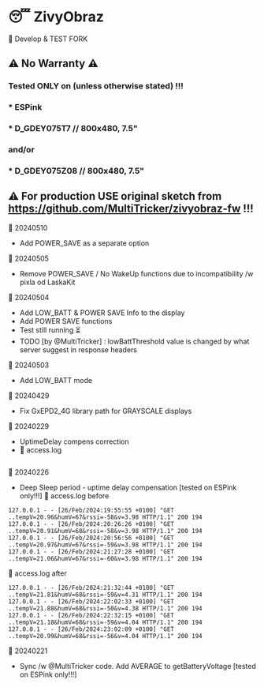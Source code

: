 # :sleeping: ZivyObraz
:hammer: Develop & TEST FORK

## :warning: No Warranty :warning:
### Tested ONLY on (unless otherwise stated) !!!
### * ESPink
### * D_GDEY075T7     // 800x480, 7.5"
### and/or
### * D_GDEY075Z08    // 800x480, 7.5"


## :warning: For production USE original sketch from https://github.com/MultiTricker/zivyobraz-fw !!!

:calendar: 20240510
* Add POWER_SAVE as a separate option


:calendar: 20240505
* Remove POWER_SAVE / No WakeUp functions due to incompatibility /w pixla od LaskaKit


:calendar: 20240504
* Add LOW_BATT & POWER SAVE Info to the display
* Add POWER SAVE functions
* Test still running :hourglass_flowing_sand:
* TODO [by @MultiTricker] : lowBattThreshold value is changed by what server suggest in response headers

:calendar: 20240503
* Add LOW_BATT mode
 
:calendar: 20240429
* Fix GxEPD2_4G library path for GRAYSCALE displays

:calendar: 20240229
* UptimeDelay compens correction
* :memo: access.log
```
```
 
:calendar: 20240226
* Deep Sleep period - uptime delay compensation [tested on ESPink only!!!]
:memo: access.log before
```
127.0.0.1 - - [26/Feb/2024:19:55:55 +0100] "GET ..tempV=20.96&humV=67&rssi=-58&v=3.98 HTTP/1.1" 200 194
127.0.0.1 - - [26/Feb/2024:20:26:26 +0100] "GET ..tempV=20.91&humV=68&rssi=-58&v=3.98 HTTP/1.1" 200 194
127.0.0.1 - - [26/Feb/2024:20:56:56 +0100] "GET ..tempV=20.97&humV=67&rssi=-59&v=3.98 HTTP/1.1" 200 194
127.0.0.1 - - [26/Feb/2024:21:27:28 +0100] "GET ..tempV=21.06&humV=67&rssi=-60&v=3.98 HTTP/1.1" 200 194
```
:memo: access.log after
```
127.0.0.1 - - [26/Feb/2024:21:32:44 +0100] "GET ..tempV=21.81&humV=68&rssi=-59&v=4.31 HTTP/1.1" 200 194
127.0.0.1 - - [26/Feb/2024:22:02:33 +0100] "GET ..tempV=21.88&humV=68&rssi=-50&v=4.38 HTTP/1.1" 200 194
127.0.0.1 - - [26/Feb/2024:22:32:15 +0100] "GET ..tempV=21.18&humV=68&rssi=-59&v=4.04 HTTP/1.1" 200 194
127.0.0.1 - - [26/Feb/2024:23:02:09 +0100] "GET ..tempV=20.99&humV=68&rssi=-56&v=4.04 HTTP/1.1" 200 194

```

:calendar: 20240221
* Sync /w @MultiTricker code. Add AVERAGE to getBatteryVoltage [tested on ESPink only!!!]

